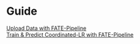 # Guide

[Upload Data with FATE-Pipeline](./pipeline_tutorial_transform_local_file_to_dataframe.ipynb)  
[Train & Predict Coordinated-LR with FATE-Pipeline](./pipeline_tutorial_hetero.ipynb)
